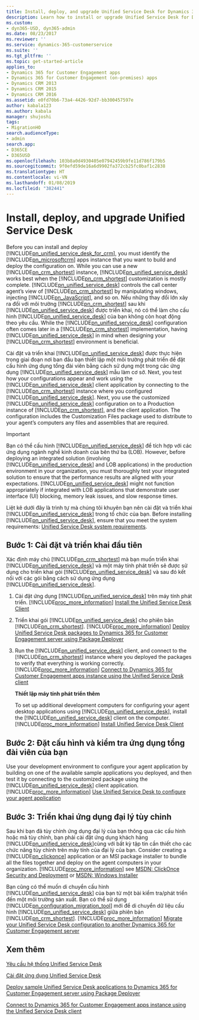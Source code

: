 ```yaml
---
title: Install, deploy, and upgrade Unified Service Desk for Dynamics 365 for Customer Engagement apps | MicrosoftDocs
description: Learn how to install or upgrade Unified Service Desk for Dynamics 365 for Customer Engagement apps.
ms.custom:
- dyn365-USD, dyn365-admin
ms.date: 08/23/2017
ms.reviewer: ''
ms.service: dynamics-365-customerservice
ms.suite: ''
ms.tgt_pltfrm: ''
ms.topic: get-started-article
applies_to:
- Dynamics 365 for Customer Engagement apps
- Dynamics 365 for Customer Engagement (on-premises) apps
- Dynamics CRM 2013
- Dynamics CRM 2015
- Dynamics CRM 2016
ms.assetid: e0fd70b6-73a4-4426-92d7-bb300457597e
author: kabala123
ms.author: kabala
manager: shujoshi
tags:
- MigrationHO
search.audienceType:
- admin
search.app:
- D365CE
- D365USD
ms.openlocfilehash: 103b8a0d4930405e07942459b9fe11d786f179b5
ms.sourcegitcommit: 9f0efd59de16a6d9902fa372cb25fc0baf1c2838
ms.translationtype: HT
ms.contentlocale: vi-VN
ms.lasthandoff: 01/08/2019
ms.locfileid: "382441"
---
```

# <a name="install-deploy-and-upgrade-unified-service-desk"></a>Install, deploy, and upgrade Unified Service Desk
Before you can install and deploy [!INCLUDE[pn_unified_service_desk_for_crm](../../includes/pn-unified-service-desk-for-crm.md)], you must identify the [!INCLUDE[pn_microsoftcrm](../../includes/pn-microsoftcrm.md)] apps instance that you want to build and deploy the configuration on. While you can use a new [!INCLUDE[pn_crm_shortest](../../includes/pn-crm-shortest.md)] instance, [!INCLUDE[pn_unified_service_desk](../../includes/pn-unified-service-desk.md)] works best when the [!INCLUDE[pn_crm_shortest](../../includes/pn-crm-shortest.md)] customization is mostly complete. [!INCLUDE[pn_unified_service_desk](../../includes/pn-unified-service-desk.md)] controls the call center agent’s view of [!INCLUDE[pn_crm_shortest](../../includes/pn-crm-shortest.md)] by manipulating windows, injecting [!INCLUDE[pn_JavaScript](../../includes/pn-javascript.md)], and so on. Nếu những thay đổi lớn xảy ra đối với môi trường [!INCLUDE[pn_crm_shortest](../../includes/pn-crm-shortest.md)] sau khi [!INCLUDE[pn_unified_service_desk](../../includes/pn-unified-service-desk.md)] được triển khai, nó có thể làm cho cấu hình [!INCLUDE[pn_unified_service_desk](../../includes/pn-unified-service-desk.md)] của bạn không còn hoạt động theo yêu cầu. While the [!INCLUDE[pn_unified_service_desk](../../includes/pn-unified-service-desk.md)] configuration often comes later in a [!INCLUDE[pn_crm_shortest](../../includes/pn-crm-shortest.md)] implementation, having [!INCLUDE[pn_unified_service_desk](../../includes/pn-unified-service-desk.md)] in mind when designing your [!INCLUDE[pn_crm_shortest](../../includes/pn-crm-shortest.md)] environment is beneficial.  
  
 Cài đặt và triển khai [!INCLUDE[pn_unified_service_desk](../../includes/pn-unified-service-desk.md)] được thực hiện trong giai đoạn nơi ban đầu bạn thiết lập một môi trường phát triển để đặt cấu hình ứng dụng tổng đài viên bằng cách sử dụng một trong các ứng dụng [!INCLUDE[pn_unified_service_desk](../../includes/pn-unified-service-desk.md)] mẫu làm cơ sở. Next, you test how your configurations appear and work using the [!INCLUDE[pn_unified_service_desk](../../includes/pn-unified-service-desk.md)] client application by connecting to the [!INCLUDE[pn_crm_shortest](../../includes/pn-crm-shortest.md)] instance where you configured [!INCLUDE[pn_unified_service_desk](../../includes/pn-unified-service-desk.md)]. Next, you use the customized [!INCLUDE[pn_unified_service_desk](../../includes/pn-unified-service-desk.md)] configuration on to a Production instance of [!INCLUDE[pn_crm_shortest](../../includes/pn-crm-shortest.md)], and the client application. The configuration includes the Customization Files package used to distribute to your agent’s computers any files and assemblies that are required.  
  
> [!IMPORTANT]
>  Bạn có thể cấu hình [!INCLUDE[pn_unified_service_desk](../../includes/pn-unified-service-desk.md)] để tích hợp với các ứng dụng ngành nghề kinh doanh của bên thứ ba (LOB). However, before deploying an integrated solution (involving [!INCLUDE[pn_unified_service_desk](../../includes/pn-unified-service-desk.md)] and LOB applications) in the production environment in your organization, you must thoroughly test your integrated solution to ensure that the performance results are aligned with your expectations. [!INCLUDE[pn_unified_service_desk](../../includes/pn-unified-service-desk.md)] might not function appropriately if integrated with LOB applications that demonstrate user interface (UI) blocking, memory leak issues, and slow response times.  
  
 Liệt kê dưới đây là trình tự mà chúng tôi khuyên bạn nên cài đặt và triển khai [!INCLUDE[pn_unified_service_desk](../../includes/pn-unified-service-desk.md)] trong tổ chức của bạn. Before installing [!INCLUDE[pn_unified_service_desk](../../includes/pn-unified-service-desk.md)], ensure that you meet the system requirements: [Unified Service Desk system requirements](../../unified-service-desk/admin/unified-service-desk-system-requirements.md).  
  
## <a name="step-1-initial-installation-and-deployment"></a>Bước 1: Cài đặt và triển khai đầu tiên  
 Xác định máy chủ [!INCLUDE[pn_crm_shortest](../../includes/pn-crm-shortest.md)] mà bạn muốn triển khai [!INCLUDE[pn_unified_service_desk](../../includes/pn-unified-service-desk.md)] và một máy tính phát triển sẽ được sử dụng cho triển khai gói [!INCLUDE[pn_unified_service_desk](../../includes/pn-unified-service-desk.md)] và sau đó kết nối với các gói bằng cách sử dụng ứng dụng [!INCLUDE[pn_unified_service_desk](../../includes/pn-unified-service-desk.md)].  
  
1. Cài đặt ứng dụng [!INCLUDE[pn_unified_service_desk](../../includes/pn-unified-service-desk.md)] trên máy tính phát triển. [!INCLUDE[proc_more_information](../../includes/proc-more-information.md)] [Install the Unified Service Desk Client](../../unified-service-desk/admin/install-upgrade-unified-service-desk-client.md)  
  
2. Triển khai gói [!INCLUDE[pn_unified_service_desk](../../includes/pn-unified-service-desk.md)] cho phiên bản [!INCLUDE[pn_crm_shortest](../../includes/pn-crm-shortest.md)]. [!INCLUDE[proc_more_information](../../includes/proc-more-information.md)] [Deploy Unified Service Desk packages to Dynamics 365 for Customer Engagement server using Package Deployer](../../unified-service-desk/admin/deploy-sample-unified-service-desk-applications-using-package-deployer.md)  
  
3. Run the [!INCLUDE[pn_unified_service_desk](../../includes/pn-unified-service-desk.md)] client, and connect to the [!INCLUDE[pn_crm_shortest](../../includes/pn-crm-shortest.md)] instance where you deployed the packages to verify that everything is working correctly. [!INCLUDE[proc_more_information](../../includes/proc-more-information.md)] [Connect to Dynamics 365 for Customer Engagement apps instance using the Unified Service Desk client](../../unified-service-desk/admin/connect-dynamics-365-instance-using-unified-service-desk-client.md)  
  
   **Thiết lập máy tính phát triển thêm**  
  
   To set up additional development computers for configuring your agent desktop applications using [!INCLUDE[pn_unified_service_desk](../../includes/pn-unified-service-desk.md)], install the [!INCLUDE[pn_unified_service_desk](../../includes/pn-unified-service-desk.md)] client on the computer. [!INCLUDE[proc_more_information](../../includes/proc-more-information.md)] [Install Unified Service Desk Client](../../unified-service-desk/admin/install-upgrade-deploy-unified-service-desk.md)  
  
## <a name="step-2-configure-and-test-your-agent-application"></a>Bước 2: Đặt cấu hình và kiểm tra ứng dụng tổng đài viên của bạn  
 Use your development environment to configure your agent application by building on one of the available sample applications you deployed, and then test it by connecting to the customized package using the [!INCLUDE[pn_unified_service_desk](../../includes/pn-unified-service-desk.md)] client application. [!INCLUDE[proc_more_information](../../includes/proc-more-information.md)] [Use Unified Service Desk to configure your agent application](../../unified-service-desk/configure-agent-application-unified-service-desk.md)  
  
## <a name="step-3-deploy-the-customized-agent-application"></a>Bước 3: Triển khai ứng dụng đại lý tùy chỉnh  
 Sau khi bạn đã tùy chỉnh ứng dụng đại lý của bạn thông qua các cấu hình hoặc mã tùy chỉnh, bạn phải cài đặt ứng dụng khách hàng [!INCLUDE[pn_unified_service_desk](../../includes/pn-unified-service-desk.md)]cùng với bất kỳ tập tin cần thiết cho các chức năng tùy chỉnh trên máy tính của đại lý của bạn. Consider creating a [!INCLUDE[pn_clickonce](../../includes/pn-clickonce.md)] application or an MSI package installer to bundle all the files together and deploy on the agent computers in your organization. [!INCLUDE[proc_more_information](../../includes/proc-more-information.md)] see [MSDN: ClickOnce Security and Deployment](http://msdn.microsoft.com/library/t71a733d.aspx) or [MSDN: Windows Installer](http://msdn.microsoft.com/library/cc185688\(v=vs.85\).aspx)  
  
 Bạn cũng có thể muốn di chuyển cấu hình [!INCLUDE[pn_unified_service_desk](../../includes/pn-unified-service-desk.md)] của bạn từ một bài kiểm tra/phát triển đến một môi trường sản xuất. Bạn có thể sử dụng [!INCLUDE[pn_configuration_migration_tool](../../includes/pn-configuration-migration-tool.md)] mới để di chuyển dữ liệu cấu hình [!INCLUDE[pn_unified_service_desk](../../includes/pn-unified-service-desk.md)] giữa phiên bản [!INCLUDE[pn_crm_shortest](../../includes/pn-crm-shortest.md)]. [!INCLUDE[proc_more_information](../../includes/proc-more-information.md)] [Migrate your Unified Service Desk configuration to another Dynamics 365 for Customer Engagement server](../../unified-service-desk/admin/migrate-unified-service-desk-configuration-dynamics-365-server.md)  
    
  
## <a name="see-also"></a>Xem thêm  
 [Yêu cầu hệ thống Unified Service Desk](../../unified-service-desk/admin/unified-service-desk-system-requirements.md)  
  
 [Cài đặt ứng dụng Unified Service Desk](../../unified-service-desk/admin/install-upgrade-unified-service-desk-client.md)  
  
 [Deploy sample Unified Service Desk applications to Dynamics 365 for Customer Engagement server using Package Deployer](../../unified-service-desk/admin/deploy-sample-unified-service-desk-applications-using-package-deployer.md)  
  
 [Connect to Dynamics 365 for Customer Engagement apps instance using the Unified Service Desk client](../../unified-service-desk/admin/connect-dynamics-365-instance-using-unified-service-desk-client.md)   
 
